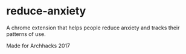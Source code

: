 # reduce-anxiety
A chrome extension that helps people reduce anxiety and tracks their patterns of use.

Made for Archhacks 2017
